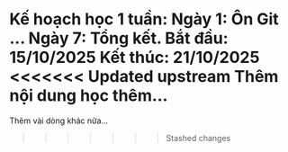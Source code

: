 Kế hoạch học 1 tuần:
Ngày 1: Ôn Git
...
Ngày 7: Tổng kết.
Bắt đầu: 15/10/2025
Kết thúc: 21/10/2025
<<<<<<< Updated upstream
Thêm nội dung học thêm...
=======
Thêm vài dòng khác nữa...
>>>>>>> Stashed changes
